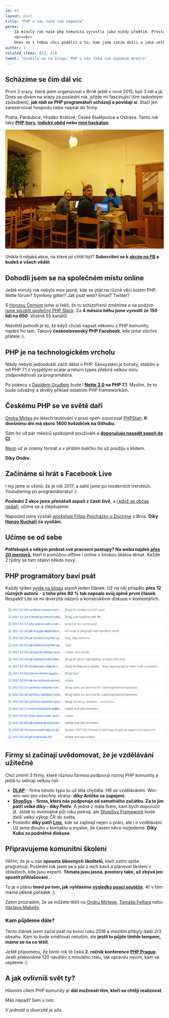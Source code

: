 ```yaml
---
id: 43
layout: post
title: "PHP u nás čeká rok expanze"
perex: |
    Za minulý rok naše php komunita vyrostla jako nikdy předtím. Přestali jsem řešit, kdo má větší framework, **začali jsme sdílet online i offline a spojovat se napříč republikou**. Mám z toho ohromnou radost!
    <br><br>
    Dnes se s tebou chci podělit o to, kam jsme zatím došli a jaká velká cesta nás ještě čeká.
author: 1
related_items: [42, 41]
tweet: "Urodilo se na blogu: PHP u nás čeká rok expanze #retro"
---
```


## Scházíme se čím dál víc

První 3 srazy, které jsem organizoval v Brně ještě v roce 2015, byli 3 lidi a já. Dnes se dívám na srazy za poslední rok, přijde mi fascinující (tím radostným způsobem), **jak rádi se PHP programátoři scházejí a povídají si**. Stačí jen zarezervovat hospodu nebo napsat do firmy.

Praha, Pardubice, Hradec Králové, České Budějovice a Ostrava. Tento rok taky **[PHP hory](https://www.facebook.com/events/1145689815543939/), [indický oběd](https://www.facebook.com/events/690537214452439/) nebo [mini hackaton](https://www.facebook.com/events/203723420110018/)**.

<div class="text-center">
    <img src="/../../../../assets/images/posts/2017/php-boom/hory.jpg" style="max-width:100%" class="img-thumbnail">
</div>


Unikla ti nějaká akce, na které jsi chtěl být? **Subscribni se k [akcím na FB](https://www.facebook.com/pehapkari/events) a budeš o všech vědět**.


## Dohodli jsem se na společném místu online

Ještě minulý rok nebylo moc jasné, kde se ptát na různé věci kolem PHP. Nette fórum? Symfony gitter? Jak psát web? Email? Twitter?

S [Honzou Černým](http://honzacerny.com/) jsme si řekli, že tu schizofrenii změníme a na podzim [jsme spustili společný PHP Slack](http://pehapkari.cz/#slack). Za **4 měsíce běhu jsme vyrostli ze 150 lidí na 650**. Včetně 55 kanálů!

Největší pohodlí je to, že když chceš napsat někomu z PHP komunity, najdeš ho tam. Takový **československý PHP Facebook**, kde jsme všichni přátelé :).


## PHP je na technologickém vrcholu

Nikdy nebylo jednodušší začít dělat v PHP. Ekosystém je bohatý, stabilní a od PHP 7.1 s vyspělými scalar a return types přebírá velkou míru zodpovědnosti za programátora.

Po pokecu s [Davidem Grudlem](https://twitter.com/geekovo) bude i **[Nette 3.0](https://forum.nette.org/en/28023-nette-3-0-0-alpha-released) na PHP 7.1**. Myslím, že to bude odvážný a skvělý příklad ostatním PHP frameworkům.


## Českému PHP se ve světě daří

[Ondra Mirtes](https://ondrej.mirtes.cz/) po letech testování v praxi open-sourcoval [PHPStan](https://github.com/phpstan/phpstan). **K dnešnímu dni má skoro 1400 hvězdiček na Githubu**.

Sám ho už pár měsíců spokojeně používám a **[doporučuju nasadit aspoň do CI](/blog/2017/01/28/why-I-switched-scrutinizer-for-phpstan-and-you-should-too/)**.

[Neon](https://ne-on.org/) už je známý formát a v příštím balíčku ho už použiju s klidem.

**Díky Ondro.**


## Začínáme si hrát s Facebook Live

I my jsme si všimli, že je rok 2017, a sáhli jsme po moderních trendech. Youtubering po programátorsku! :)

**Poslední 2 akce jsme přenášeli aspoň z části živě**, a [i když se občas nedaří](https://www.facebook.com/pehapkari/videos/1257522914297516/), učíme se a zlepšujeme.

Naposled jsme vysílali [workshop Filipa Procházky o Doctrine](https://www.facebook.com/pehapkari/videos/1258859380830536/) z Brna. **Díky [Honzo Kuchaři](https://github.com/jkuchar) za vysílání.**



## Učíme se od sebe

**Potřebuješ s někým probrat své pracovní postupy? Na webu najdeš [přes 20 mentorů](https://pehapkari.cz/mentori/)**, kteří ti pomůžou offline i online s širokou škálou témat. Každé 2 týdny se tam objeví někdo nový.


## PHP programátory baví psát

Každý týden [vyjde na blogu](https://pehapkari.cz/blog/) aspoň jeden článek. Už na něj přispělo **přes 12 různých autorů** - **z toho přes 80 % tak napsalo svůj úplně první článek**. Respekt! Líbí se mi diverzita názorů a konstruktivní diskuse v komentářích.

<div class="text-center">
    <img src="/../../../../assets/images/posts/2017/php-boom/posts.png" class="img-thumbnail">
</div>


## Firmy si začínají uvědomovat, že je vzdělávání užitečné

Chci zmínit 3 firmy, které různou formou podporují rozvoj PHP komunity a ještě tu sehrají velkou roli:

- **[OLAP](http://olap.cz/)** - firma tohoto typu tu už léta chyběla. HR se vzděláváním. Win-win-win pro všechny strany-  **díky Aničko za zapojení.**
- **[ShopSys](https://www.shopsys.cz)** - **firma, která nás podporuje od samotného začátku. Za to jim patří velké díky - díky Petře**. A jedna z mála firem, kam bych doporučil jít. Ještě to minimálně půl roku potrvá, ale [ShopSys Framework](http://www.shopsys-framework.com/) bude další velký výkop ČR do světa.
- Poslední **díky patří [Lmc](https://www.lmc.eu/)**, kde se zajímají nejen o práci, ale i o vzdělávání. Už jsme dlouho v kontaktu a myslím, že časem něco rozjedeme. **Díky Kubo za podnětné diskuse**.



## Připravujeme komunitní školení

Věřím, že je u nás **spousta šikovných školitelů**, kteří zatím spíše programují. Poslední rok jsem se s pár z nich bavil a plánoval školení v oblastech, kde jsou experti. **Témata jsou jasná, prostory také, už zbývá jen spustit přihlašování**...

To je v plánu **hned po tom, jak vyhlásíme [výsledky psací soutěže](https://pehapkari.cz/napis-clanek-vem-si-darek/)**. Ať v tom máme pěkně pořádek :).

Zatím prozradím, že se můžete těšit na [Ondru Mirtese](https://ondrej.mirtes.cz/), [Tomáše Fejfara](https://www.tomasfejfar.cz/) nebo [Václava Makeše](https://www.makes.cz/).


### Kam půjdeme dále?

Tento článek jsem začal psát na konci roku 2016 a mezitím přibyly další 2/3 obsahu.
Kam to bude směřovat netuším, ale **jestli to půjde tímhle tempem, máme se na co těšit**.

Ještě připomenu, že tento rok tě čeká **2. ročník konference [PHP Prague](https://pehapkari.cz/konference/php-prague-2016-v-paralelnim-polis/)**. Jestli překonáme 120 návštěv z minulého roku, tak opravdu nevím, kam se vejdeme :).


## A jak ovlivníš svět ty?

Hlavním cílem PHP komunity je **dát možnosti těm, kteří se chtějí realizovat**.

Máš nápad? Sem s ním.

*V jednotě a diverzitě je síla.*
